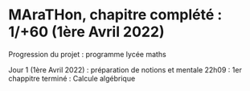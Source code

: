 # MAraTHon, chapitre complété : 1/+60 (1ère Avril 2022) 
Progression du projet : programme lycée maths

Jour 1 (1ère Avril 2022) : préparation de notions et mentale
                           22h09 : 1er chappitre terminé : Calcule algébrique
